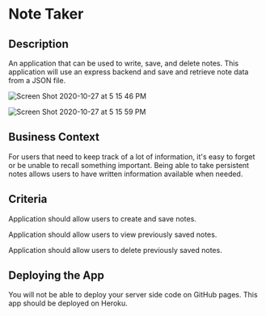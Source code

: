 # Note Taker

## Description

An application that can be used to write, save, and delete notes. This application will use an express backend and save and retrieve note data from a JSON file.

![Screen Shot 2020-10-27 at 5 15 46 PM](https://user-images.githubusercontent.com/63524583/97363267-b498ff80-1878-11eb-84a2-7af534bb8448.png)

![Screen Shot 2020-10-27 at 5 15 59 PM](https://user-images.githubusercontent.com/63524583/97363306-c1b5ee80-1878-11eb-84be-252760e714f4.png)

## Business Context

For users that need to keep track of a lot of information, it's easy to forget or be unable to recall something important. Being able to take persistent notes allows users to have written information available when needed.

## Criteria

Application should allow users to create and save notes.

Application should allow users to view previously saved notes.

Application should allow users to delete previously saved notes.

## Deploying the App

You will not be able to deploy your server side code on GitHub pages. This app should be deployed on Heroku.

